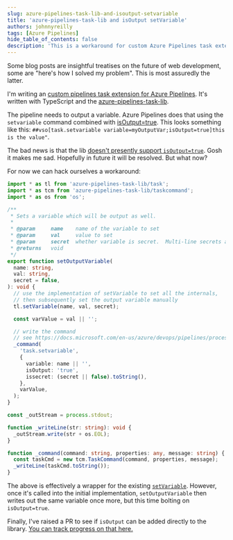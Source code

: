 ```yaml
---
slug: azure-pipelines-task-lib-and-isoutput-setvariable
title: 'azure-pipelines-task-lib and isOutput setVariable'
authors: johnnyreilly
tags: [Azure Pipelines]
hide_table_of_contents: false
description: 'This is a workaround for custom Azure Pipelines task extension to output variable since the library does not support "isOutput=true."'
---
```


Some blog posts are insightful treatises on the future of web development, some are "here's how I solved my problem". This is most assuredly the latter.

I'm writing an [custom pipelines task extension for Azure Pipelines](https://docs.microsoft.com/en-us/azure/devops/extend/develop/add-build-task?view=azure-devops). It's written with TypeScript and the [azure-pipelines-task-lib](https://github.com/microsoft/azure-pipelines-task-lib).

<!--truncate-->

The pipeline needs to output a variable. Azure Pipelines does that using the `setvariable` command combined with [isOutput=true](https://docs.microsoft.com/en-us/azure/devops/pipelines/process/variables?view=azure-devops&tabs=yaml%2Cbatch#set-a-multi-job-output-variable). This looks something like this: `##vso[task.setvariable variable=myOutputVar;isOutput=true]this is the value"`.

The bad news is that the lib [doesn't presently support `isOutput=true`](https://github.com/microsoft/azure-pipelines-task-lib/issues/688). Gosh it makes me sad. Hopefully in future it will be resolved. But what now?

For now we can hack ourselves a workaround:

```ts
import * as tl from 'azure-pipelines-task-lib/task';
import * as tcm from 'azure-pipelines-task-lib/taskcommand';
import * as os from 'os';

/**
 * Sets a variable which will be output as well.
 *
 * @param     name    name of the variable to set
 * @param     val     value to set
 * @param     secret  whether variable is secret.  Multi-line secrets are not allowed.  Optional, defaults to false
 * @returns   void
 */
export function setOutputVariable(
  name: string,
  val: string,
  secret = false,
): void {
  // use the implementation of setVariable to set all the internals,
  // then subsequently set the output variable manually
  tl.setVariable(name, val, secret);

  const varValue = val || '';

  // write the command
  // see https://docs.microsoft.com/en-us/azure/devops/pipelines/process/variables?view=azure-devops&tabs=yaml%2Cbatch#set-a-multi-job-output-variable
  _command(
    'task.setvariable',
    {
      variable: name || '',
      isOutput: 'true',
      issecret: (secret || false).toString(),
    },
    varValue,
  );
}

const _outStream = process.stdout;

function _writeLine(str: string): void {
  _outStream.write(str + os.EOL);
}

function _command(command: string, properties: any, message: string) {
  const taskCmd = new tcm.TaskCommand(command, properties, message);
  _writeLine(taskCmd.toString());
}
```

The above is effectively a wrapper for the existing [`setVariable`](https://github.com/microsoft/azure-pipelines-task-lib/blob/90e9cde0e509cba77185a80ef3af2fc898fb026c/node/task.ts#L162). However, once it's called into the initial implementation, `setOutputVariable` then writes out the same variable once more, but this time bolting on `isOutput=true`.

Finally, I've raised a PR to see if `isOutput` can be added directly to the library. [You can track progress on that here.](https://github.com/microsoft/azure-pipelines-task-lib/pull/691)
